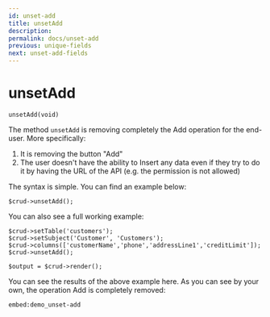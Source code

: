 ```yaml
---
id: unset-add
title: unsetAdd
description: 
permalink: docs/unset-add
previous: unique-fields
next: unset-add-fields
---
```


# unsetAdd

<pre><code class="language-php">unsetAdd(void)</code></pre>
The method <code>unsetAdd</code> is removing completely the Add operation for the end-user. More specifically:
<ol>
   <li>It is removing the button "Add"</li>
   <li>The user doesn't have the ability to Insert any data even if they try to do it by having the URL of the API (e.g. the permission is not allowed)</li>
</ol>

The syntax is simple. You can find an example below:
<pre><code class="language-php">$crud->unsetAdd();</code></pre>

You can also see a full working example:

<pre><code class="language-php">$crud->setTable('customers');
$crud->setSubject('Customer', 'Customers');
$crud->columns(['customerName','phone','addressLine1','creditLimit']);
$crud->unsetAdd();

$output = $crud->render();</code></pre>

You can see the results of the above example here. As you can see by your own, the operation Add is completely removed:

`embed:demo_unset-add`